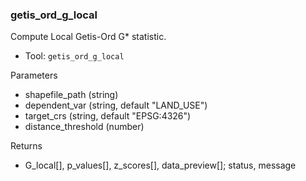 ### getis_ord_g_local

Compute Local Getis-Ord G\* statistic.

- Tool: `getis_ord_g_local`

Parameters

- shapefile_path (string)
- dependent_var (string, default "LAND_USE")
- target_crs (string, default "EPSG:4326")
- distance_threshold (number)

Returns

- G_local[], p_values[], z_scores[], data_preview[]; status, message

